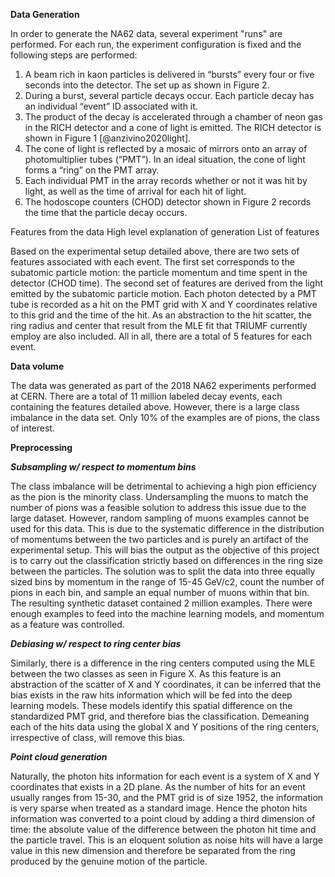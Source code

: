 **Data Generation**

In order to generate the NA62 data, several experiment "runs" are performed.  For each run, the experiment configuration is fixed and the following steps are performed:

1. A beam rich in kaon particles is delivered in “bursts” every four or five seconds into the detector. The set up as shown in Figure 2.
2. During a burst, several particle decays occur.  Each particle decay has an individual “event” ID associated with it.
3. The product of the decay is accelerated through a chamber of neon gas in the RICH detector and a cone of light is emitted.  The RICH detector is shown in Figure 1 [@anzivino2020light].
4. The cone of light is reflected by a mosaic of mirrors onto an array of photomultiplier tubes (“PMT”).  In an ideal situation, the cone of light forms a “ring” on the PMT array.
6. Each individual PMT in the array records whether or not it was hit by light, as well as the time of arrival for each hit of light.
7. The hodoscope counters (CHOD) detector shown in Figure 2 records the time that the particle decay occurs.

Features from the data
High level explanation of generation
List of features

Based on the experimental setup detailed above, there are two sets of features associated with each event. The first set corresponds to the subatomic particle motion: the particle momentum and time spent in the detector (CHOD time). The second set of features are derived from the light emitted by the subatomic particle motion. Each photon detected by a PMT tube is recorded as a hit on the PMT grid with X and Y coordinates relative to this grid and the time of the hit. As an abstraction to the hit scatter, the ring radius and center that result from the MLE fit that TRIUMF currently employ are also included. All in all, there are a total of 5 features for each event. 

**Data volume**

The data was generated as part of the 2018 NA62 experiments performed at CERN.  There are a total of 11 million labeled decay events, each containing the features detailed above. However, there is a large class imbalance in the data set. Only 10% of the examples are of pions, the class of interest.  

**Preprocessing**

***Subsampling w/ respect to momentum bins***

The class imbalance will be detrimental to achieving a high pion efficiency as the pion is the minority class. Undersampling the muons to match the number of pions was a feasible solution to address this issue due to the large dataset. However, random sampling of muons examples cannot be used for this data. This is due to the systematic difference in the distribution of momentums between the two particles and is purely an artifact of the experimental setup. This will bias the output as the objective of this project is to carry out the classification strictly based on differences in the ring size between the particles. The solution was to split the data into three equally sized bins by momentum in the range of 15-45 GeV/c2, count the number of pions in each bin, and sample an equal number of muons within that bin. The resulting synthetic dataset contained 2 million examples. 
There were enough examples to feed into the machine learning models, and momentum as a feature was controlled. 

***Debiasing w/ respect to ring center bias***

Similarly, there is a difference in the ring centers computed using the MLE between the two classes as seen in Figure X. As this feature is an abstraction of the scatter of X and Y coordinates, it can be inferred that the bias exists in the raw hits information which will be fed into the deep learning models. These models identify this spatial difference on the standardized PMT grid, and therefore bias the classification. Demeaning each of the hits data using the global X and Y positions of the ring centers, irrespective of class, will remove this bias.

***Point cloud generation***

Naturally, the photon hits information for each event is a system of X and Y coordinates that exists in a 2D plane. As the number of hits for an event usually ranges from 15-30, and the PMT grid is of size 1952, the information is very sparse when treated as a standard image. Hence the photon hits information was converted to a point cloud by adding a third dimension of time: the absolute value of the difference between the photon hit time and the particle travel. This is an eloquent solution as noise hits will have a large value in this new dimension and therefore be separated from the ring produced by the genuine motion of the particle. 
